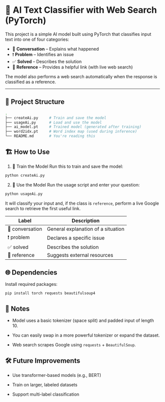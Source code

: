 # 🧠 AI Text Classifier with Web Search (PyTorch)

This project is a simple AI model built using PyTorch that classifies input text into one of four categories:

- 💬 **Conversation** – Explains what happened  
- ❗ **Problem** – Identifies an issue  
- ✅ **Solved** – Describes the solution  
- 🔗 **Reference** – Provides a helpful link (with live web search)

The model also performs a web search automatically when the response is classified as a reference.

---

## 📂 Project Structure

```bash
.
├── createAi.py     # Train and save the model
├── usageAi.py      # Load and use the model
├── ai_model.pt     # Trained model (generated after training)
├── word2idx.pt     # Word index map (used during inference)
└── README.md       # You're reading this
```

## 🏗️ How to Use

1. 🚀 Train the Model Run this to train and save the model:

```bash
python createAi.py
```

2. 🤖 Use the Model Run the usage script and enter your question:

```bash
python usageAi.py
```
It will classify your input and, if the class is `reference`, perform a live Google search to retrieve the first useful link.

| Label           | Description                        |
| --------------- | ---------------------------------- |
| 💬 conversation | General explanation of a situation |
| ❗ problem       | Declares a specific issue          |
| ✅ solved        | Describes the solution             |
| 🔗 reference    | Suggests external resources        |

## 🌐 Dependencies
Install required packages:

```bash
pip install torch requests beautifulsoup4
```

## 📌 Notes

- Model uses a basic tokenizer (space split) and padded input of length 10.

- You can easily swap in a more powerful tokenizer or expand the dataset.

- Web search scrapes Google using `requests` + `BeautifulSoup`.

## 🛠️ Future Improvements

- Use transformer-based models (e.g., BERT)

- Train on larger, labeled datasets

- Support multi-label classification
